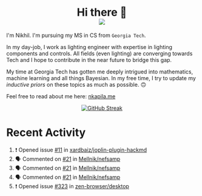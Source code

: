 <h1 align="center">Hi there 👋
<div align="center">
  <a href="https://github.com/nkapila6">
    <img src="https://visitcount.itsvg.in/api?id=nkapila6&label=Profile%20Views&color=12&icon=0&pretty=false" />
  </a>
</div></h1>

I'm Nikhil. I'm pursuing my MS in CS from `Georgia Tech`.

In my day-job, I work as lighting engineer with expertise in lighting components and controls. All fields (even lighting) are converging towards Tech and I hope to contribute in the near future to bridge this gap.

My time at Georgia Tech has gotten me deeply intrigued into mathematics, machine learning and all things Bayesian. In my free time, I try to update my *inductive priors* on these topics as much as possible. 🙃

Feel free to read about me here: [nkapila.me](https://nkapila.me)

<div align="center">
<a href="https://git.io/streak-stats"><img src="https://github-readme-streak-stats.herokuapp.com?user=nkapila6&theme=humoris&date_format=j%2Fn%5B%2FY%5D&mode=weekly&hide_current_streak=true" alt="GitHub Streak" /></a>
</div>

# Recent Activity
<!--START_SECTION:activity-->
1. ❗ Opened issue [#11](https://github.com/xardbaiz/joplin-plugin-hackmd/issues/11) in [xardbaiz/joplin-plugin-hackmd](https://github.com/xardbaiz/joplin-plugin-hackmd)
2. 🗣 Commented on [#21](https://github.com/Mellnik/nefsamp/issues/21#issuecomment-2338415225) in [Mellnik/nefsamp](https://github.com/Mellnik/nefsamp)
3. 🗣 Commented on [#21](https://github.com/Mellnik/nefsamp/issues/21#issuecomment-2297920003) in [Mellnik/nefsamp](https://github.com/Mellnik/nefsamp)
4. 🗣 Commented on [#21](https://github.com/Mellnik/nefsamp/issues/21#issuecomment-2297045537) in [Mellnik/nefsamp](https://github.com/Mellnik/nefsamp)
5. ❗ Opened issue [#323](https://github.com/zen-browser/desktop/issues/323) in [zen-browser/desktop](https://github.com/zen-browser/desktop)
<!--END_SECTION:activity-->